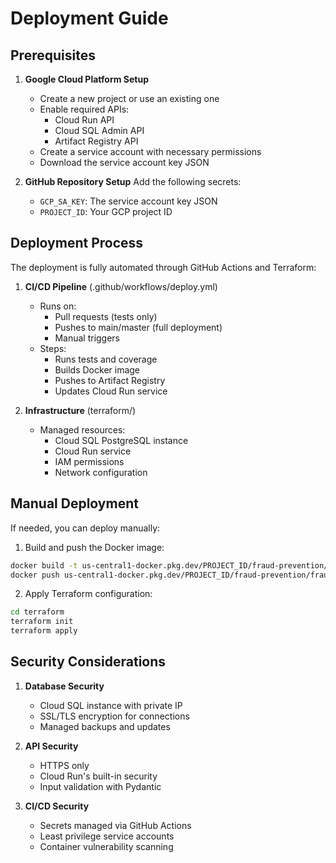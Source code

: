 # Deployment Guide

## Prerequisites

1. **Google Cloud Platform Setup**
   - Create a new project or use an existing one
   - Enable required APIs:
     - Cloud Run API
     - Cloud SQL Admin API
     - Artifact Registry API
   - Create a service account with necessary permissions
   - Download the service account key JSON

2. **GitHub Repository Setup**
   Add the following secrets:
   - `GCP_SA_KEY`: The service account key JSON
   - `PROJECT_ID`: Your GCP project ID

## Deployment Process

The deployment is fully automated through GitHub Actions and Terraform:

1. **CI/CD Pipeline** (.github/workflows/deploy.yml)
   - Runs on:
     - Pull requests (tests only)
     - Pushes to main/master (full deployment)
     - Manual triggers
   - Steps:
     - Runs tests and coverage
     - Builds Docker image
     - Pushes to Artifact Registry
     - Updates Cloud Run service

2. **Infrastructure** (terraform/)
   - Managed resources:
     - Cloud SQL PostgreSQL instance
     - Cloud Run service
     - IAM permissions
     - Network configuration

## Manual Deployment

If needed, you can deploy manually:

1. Build and push the Docker image:
```bash
docker build -t us-central1-docker.pkg.dev/PROJECT_ID/fraud-prevention/fraud-prevention-api:latest .
docker push us-central1-docker.pkg.dev/PROJECT_ID/fraud-prevention/fraud-prevention-api:latest
```

2. Apply Terraform configuration:
```bash
cd terraform
terraform init
terraform apply
```

## Security Considerations

1. **Database Security**
   - Cloud SQL instance with private IP
   - SSL/TLS encryption for connections
   - Managed backups and updates

2. **API Security**
   - HTTPS only
   - Cloud Run's built-in security
   - Input validation with Pydantic

3. **CI/CD Security**
   - Secrets managed via GitHub Actions
   - Least privilege service accounts
   - Container vulnerability scanning 